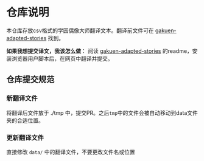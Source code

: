 # 仓库说明

本仓库存放csv格式的学园偶像大师翻译文本。翻译前文件可在 [gakuen-adapted-stories](https://github.com/yotv2000tw/gakuen-adapted-stories) 找到。

**如果我想提交译文，我该怎么做**： 阅读 [gakuen-adapted-stories](https://github.com/yotv2000tw/gakuen-adapted-stories) 的readme，安装浏览器用户脚本后，在网页中翻译并提交。

## 仓库提交规范

### 新翻译文件

将翻译后文件放于 ./tmp 中，提交PR。之后`tmp`中的文件会被自动移动到data文件夹的合适位置。

### 更新翻译文件

直接修改 `data/` 中的翻译文件，不要更改文件名或位置
